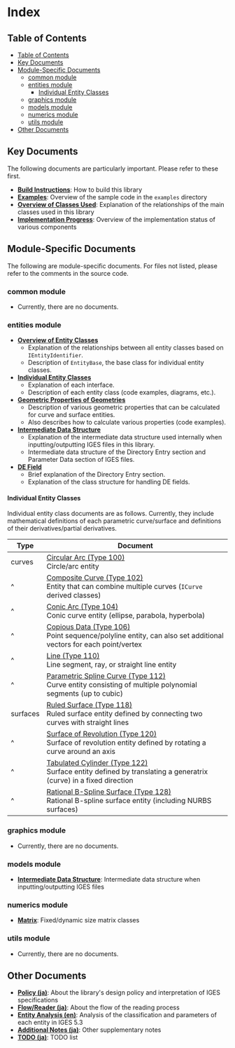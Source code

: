 # Index

## Table of Contents

- [Table of Contents](#table-of-contents)
- [Key Documents](#key-documents)
- [Module-Specific Documents](#module-specific-documents)
  - [common module](#common-module)
  - [entities module](#entities-module)
    - [Individual Entity Classes](#individual-entity-classes)
  - [graphics module](#graphics-module)
  - [models module](#models-module)
  - [numerics module](#numerics-module)
  - [utils module](#utils-module)
- [Other Documents](#other-documents)

## Key Documents

The following documents are particularly important. Please refer to these first.

- **[Build Instructions](build.md)**: How to build this library
- **[Examples](examples.md)**: Overview of the sample code in the `examples` directory
- **[Overview of Classes Used](./class_structure.md)**: Explanation of the relationships of the main classes used in this library
- **[Implementation Progress](./implementation_progress.md)**: Overview of the implementation status of various components

## Module-Specific Documents

The following are module-specific documents. For files not listed, please refer to the comments in the source code.

### common module

- Currently, there are no documents.

### entities module

- **[Overview of Entity Classes](entities/entities.md)**
    - Explanation of the relationships between all entity classes based on `IEntityIdentifier`.
    - Description of `EntityBase`, the base class for individual entity classes.
- **[Individual Entity Classes](entities/entities.md)**
    - Explanation of each interface.
    - Description of each entity class (code examples, diagrams, etc.).
- **[Geometric Properties of Geometries](entities/geometric_properties_en.md)**
    - Description of various geometric properties that can be calculated for curve and surface entities.
    - Also describes how to calculate various properties (code examples).
- **[Intermediate Data Structure](intermediate_data_structure.md)**
    - Explanation of the intermediate data structure used internally when inputting/outputting IGES files in this library.
    - Intermediate data structure of the Directory Entry section and Parameter Data section of IGES files.
- **[DE Field](entities/de_field.md)**
    - Brief explanation of the Directory Entry section.
    - Explanation of the class structure for handling DE fields.

#### Individual Entity Classes

Individual entity class documents are as follows. Currently, they include mathematical definitions of each parametric curve/surface and definitions of their derivatives/partial derivatives.

| Type | Document |
|---|---|
| curves | [Circular Arc (Type 100)](entities/curves/100_circular_arc.md) <br> Circle/arc entity |
|   ^    | [Composite Curve (Type 102)](entities/curves/102_composite_curve.md) <br> Entity that can combine multiple curves (`ICurve` derived classes) |
|   ^    | [Conic Arc (Type 104)](entities/curves/104_conic_arc.md) <br> Conic curve entity (ellipse, parabola, hyperbola) |
|   ^    | [Copious Data (Type 106)](entities/curves/106_copious_data.md) <br> Point sequence/polyline entity, can also set additional vectors for each point/vertex |
|   ^    | [Line (Type 110)](entities/curves/110_line.md) <br> Line segment, ray, or straight line entity |
|   ^    | [Parametric Spline Curve (Type 112)](entities/curves/112_parametric_spline_curve.md) <br> Curve entity consisting of multiple polynomial segments (up to cubic) |
| surfaces | [Ruled Surface (Type 118)](entities/surfaces/118_ruled_surface.md) <br> Ruled surface entity defined by connecting two curves with straight lines |
|    ^     | [Surface of Revolution (Type 120)](entities/surfaces/120_surface_of_revolution.md) <br> Surface of revolution entity defined by rotating a curve around an axis |
|    ^     | [Tabulated Cylinder (Type 122)](entities/surfaces/122_tabulated_cylinder.md) <br> Surface entity defined by translating a generatrix (curve) in a fixed direction |
|    ^     | [Rational B-Spline Surface (Type 128)](entities/surfaces/128_rational_b_spline_surface.md) <br> Rational B-spline surface entity (including NURBS surfaces) |

### graphics module

- Currently, there are no documents.

### models module

- **[Intermediate Data Structure](intermediate_data_structure.md)**: Intermediate data structure when inputting/outputting IGES files

### numerics module

- **[Matrix](numerics/matrix.md)**: Fixed/dynamic size matrix classes

### utils module

- Currently, there are no documents.

## Other Documents

- **[Policy (ja)](policy_ja.md)**: About the library's design policy and interpretation of IGES specifications
- **[Flow/Reader (ja)](flow/reader_ja.md)**: About the flow of the reading process
- **[Entity Analysis (en)](entity-analysis.md)**: Analysis of the classification and parameters of each entity in IGES 5.3
- **[Additional Notes (ja)](additional_notes_ja.md)**: Other supplementary notes
- **[TODO (ja)](todo.md)**: TODO list
